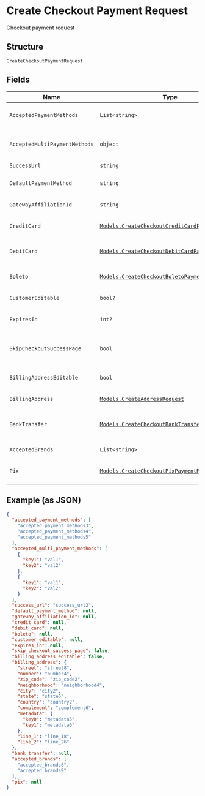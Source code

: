 
# Create Checkout Payment Request

Checkout payment request

## Structure

`CreateCheckoutPaymentRequest`

## Fields

| Name | Type | Tags | Description |
|  --- | --- | --- | --- |
| `AcceptedPaymentMethods` | `List<string>` | Required | Accepted Payment Methods |
| `AcceptedMultiPaymentMethods` | `object` | Required | Accepted Multi Payment Methods |
| `SuccessUrl` | `string` | Required | Success url |
| `DefaultPaymentMethod` | `string` | Optional | Default payment method |
| `GatewayAffiliationId` | `string` | Optional | Gateway Affiliation Id |
| `CreditCard` | [`Models.CreateCheckoutCreditCardPaymentRequest`](../../doc/models/create-checkout-credit-card-payment-request.md) | Optional | Credit Card payment request |
| `DebitCard` | [`Models.CreateCheckoutDebitCardPaymentRequest`](../../doc/models/create-checkout-debit-card-payment-request.md) | Optional | Debit Card payment request |
| `Boleto` | [`Models.CreateCheckoutBoletoPaymentRequest`](../../doc/models/create-checkout-boleto-payment-request.md) | Optional | Boleto payment request |
| `CustomerEditable` | `bool?` | Optional | Customer is editable? |
| `ExpiresIn` | `int?` | Optional | Time in minutes for expiration |
| `SkipCheckoutSuccessPage` | `bool` | Required | Skip postpay success screen? |
| `BillingAddressEditable` | `bool` | Required | Billing Address is editable? |
| `BillingAddress` | [`Models.CreateAddressRequest`](../../doc/models/create-address-request.md) | Required | Billing Address |
| `BankTransfer` | [`Models.CreateCheckoutBankTransferRequest`](../../doc/models/create-checkout-bank-transfer-request.md) | Optional | Bank Transfer payment request |
| `AcceptedBrands` | `List<string>` | Required | Accepted Brands |
| `Pix` | [`Models.CreateCheckoutPixPaymentRequest`](../../doc/models/create-checkout-pix-payment-request.md) | Optional | Pix payment request |

## Example (as JSON)

```json
{
  "accepted_payment_methods": [
    "accepted_payment_methods3",
    "accepted_payment_methods4",
    "accepted_payment_methods5"
  ],
  "accepted_multi_payment_methods": [
    {
      "key1": "val1",
      "key2": "val2"
    },
    {
      "key1": "val1",
      "key2": "val2"
    }
  ],
  "success_url": "success_url2",
  "default_payment_method": null,
  "gateway_affiliation_id": null,
  "credit_card": null,
  "debit_card": null,
  "boleto": null,
  "customer_editable": null,
  "expires_in": null,
  "skip_checkout_success_page": false,
  "billing_address_editable": false,
  "billing_address": {
    "street": "street8",
    "number": "number4",
    "zip_code": "zip_code2",
    "neighborhood": "neighborhood4",
    "city": "city2",
    "state": "state6",
    "country": "country2",
    "complement": "complement6",
    "metadata": {
      "key0": "metadata5",
      "key1": "metadata6"
    },
    "line_1": "line_18",
    "line_2": "line_26"
  },
  "bank_transfer": null,
  "accepted_brands": [
    "accepted_brands8",
    "accepted_brands9"
  ],
  "pix": null
}
```

